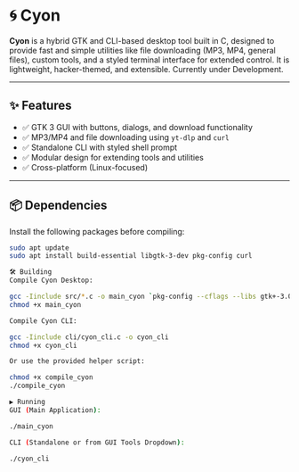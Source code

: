 # 🌀 Cyon

**Cyon** is a hybrid GTK and CLI-based desktop tool built in C, designed to provide fast and simple utilities like file downloading (MP3, MP4, general files), custom tools, and a styled terminal interface for extended control. It is lightweight, hacker-themed, and extensible. Currently under Development.

---

## ✨ Features

- ✅ GTK 3 GUI with buttons, dialogs, and download functionality  
- ✅ MP3/MP4 and file downloading using `yt-dlp` and `curl`  
- ✅ Standalone CLI with styled shell prompt  
- ✅ Modular design for extending tools and utilities
- ✅ Cross-platform (Linux-focused)

---

## 📦 Dependencies

Install the following packages before compiling:

```bash
sudo apt update
sudo apt install build-essential libgtk-3-dev pkg-config curl

🛠️ Building
Compile Cyon Desktop:

gcc -Iinclude src/*.c -o main_cyon `pkg-config --cflags --libs gtk+-3.0`
chmod +x main_cyon

Compile Cyon CLI:

gcc -Iinclude cli/cyon_cli.c -o cyon_cli
chmod +x cyon_cli

Or use the provided helper script:

chmod +x compile_cyon
./compile_cyon

▶️ Running
GUI (Main Application):

./main_cyon

CLI (Standalone or from GUI Tools Dropdown):

./cyon_cli
